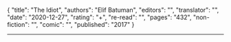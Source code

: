 {
"title": "The Idiot",
"authors": "Elif Batuman",
"editors": "",
"translator": "",
"date": "2020-12-27",
"rating": "+",
"re-read": "",
"pages": "432",
"non-fiction": "",
"comic": "",
"published": "2017"
}

---
